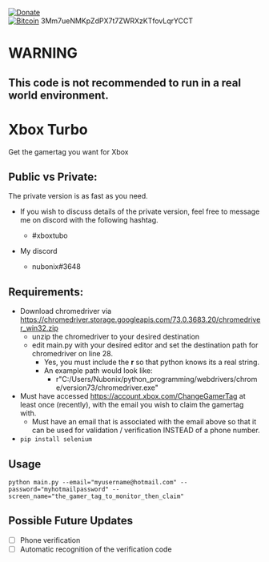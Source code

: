 [![Donate](https://img.shields.io/static/v1.svg?label=Donate&color=informational&message=PayPal)](https://www.paypal.com/cgi-bin/webscr?cmd=_s-xclick&hosted_button_id=YUV3GZF22HZQC&source=url)
 </br>
[![Bitcoin](https://img.shields.io/static/v1.svg?label=Donate&color=informational&message=Bitcoin)](https://paxful.com/?r=zGMQymwDNQW)
3Mm7ueNMKpZdPX7t7ZWRXzKTfovLqrYCCT

# WARNING
## This code is not recommended to run in a real world environment.


# Xbox Turbo
Get the gamertag you want for Xbox

## Public vs Private:
The private version is as fast as you need.

 - If you wish to discuss details of the private version, feel free to
   message me on discord with the following hashtag.
    - #xboxtubo
   
 - My discord
    - nubonix#3648

## Requirements:
 - Download chromedriver via https://chromedriver.storage.googleapis.com/73.0.3683.20/chromedriver_win32.zip
   - unzip the chromedriver to your desired destination
   - edit main.py with your desired editor and set the destination path for chromedriver on line 28.
     -  Yes, you must include the **r** so that python knows its a real string.
     - An example path would look like:
       - r"C:/Users/Nubonix/python_programming/webdrivers/chrome/version73/chromedriver.exe"
 - Must have accessed https://account.xbox.com/ChangeGamerTag at least
   once (recently), with the email you wish to claim the gamertag with.
   - Must have an email that is associated with the email above so that it can be used for validation / verification INSTEAD of a phone number.
 - `pip install selenium`
## Usage

    python main.py --email="myusername@hotmail.com" --password="myhotmailpassword" --screen_name="the_gamer_tag_to_monitor_then_claim"

## Possible Future Updates

 - [ ] Phone verification
 - [ ] Automatic recognition of the verification code
